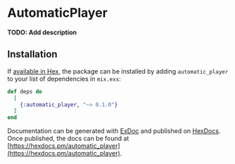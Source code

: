# AutomaticPlayer

**TODO: Add description**

## Installation

If [available in Hex](https://hex.pm/docs/publish), the package can be installed
by adding `automatic_player` to your list of dependencies in `mix.exs`:

```elixir
def deps do
  [
    {:automatic_player, "~> 0.1.0"}
  ]
end
```

Documentation can be generated with [ExDoc](https://github.com/elixir-lang/ex_doc)
and published on [HexDocs](https://hexdocs.pm). Once published, the docs can
be found at [https://hexdocs.pm/automatic_player](https://hexdocs.pm/automatic_player).

